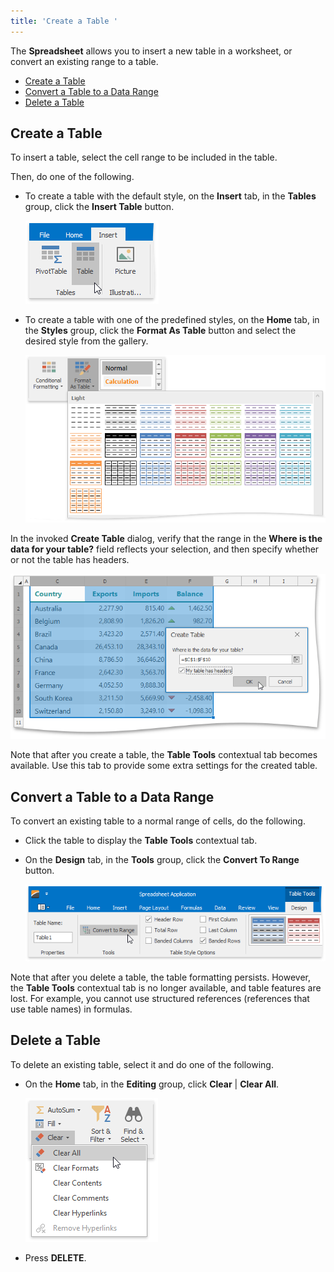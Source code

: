 ```yaml
---
title: 'Create a Table '
---
```

The **Spreadsheet** allows you to insert a new table in a worksheet, or convert an existing range to a table.
* [Create a Table](#create)
* [Convert a Table to a Data Range](#convert)
* [Delete a Table](#delete)

## <a name="create"/>Create a Table
To insert a table, select the cell range to be included in the table.

Then, do one of the following.
* To create a table with the default style, on the **Insert** tab, in the **Tables** group, click the **Insert Table** button.
	
	![InsertTableButton](../../../images/Img22414.png)
* To create a table with one of the predefined styles, on the **Home** tab, in the **Styles** group, click the **Format As Table** button and select the desired style from the gallery.
	
	![Spreadsheet_FormatAsTable](../../../images/Img22670.png)

In the invoked **Create Table** dialog, verify that the range in the **Where is the data for your table?** field reflects your selection, and then specify whether or not the table has headers.

![CreateTableDialog](../../../images/Img22409.png)

Note that after you create a table, the **Table Tools** contextual tab becomes available. Use this tab to provide some extra settings for the created table.

## <a name="convert"/>Convert a Table to a Data Range
To convert an existing table to a normal range of cells, do the following.
* Click the table to display the **Table Tools** contextual tab.
* On the **Design** tab, in the **Tools** group, click the **Convert To Range** button.
	
	![Spreadsheet_ConvertToRange](../../../images/Img22671.png)

Note that after you delete a table, the table formatting persists. However, the **Table Tools** contextual tab is no longer available, and table features are lost. For example, you cannot use structured references (references that use table names) in formulas.

## <a name="delete"/>Delete a Table
To delete an existing table, select it and do one of the following.
* On the **Home** tab, in the **Editing** group, click **Clear** | **Clear All**.
	
	![Spreadsheet_ClearAllButton](../../../images/Img22697.png)
* Press **DELETE**.